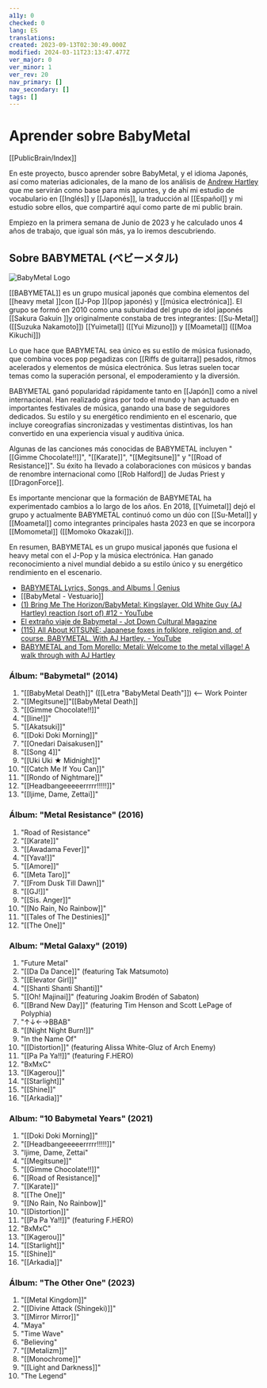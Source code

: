 ```yaml
---
a11y: 0
checked: 0
lang: ES
translations: 
created: 2023-09-13T02:30:49.000Z
modified: 2024-03-11T23:13:47.477Z
ver_major: 0
ver_minor: 1
ver_rev: 20
nav_primary: []
nav_secondary: []
tags: []
---
```

# Aprender sobre BabyMetal

[[PublicBrain/Index]]

En este proyecto, busco aprender sobre BabyMetal, y el idioma Japonés, así como materias adicionales, de la mano de los análisis de [Andrew Hartley](https://www.youtube.com/@AndrewHartley) que me servirán como base para mis apuntes, y de ahí mi estudio de vocabulario en [[Inglés]] y [[Japonés]], la traducción al [[Español]] y mi estudio sobre ellos, que compartiré aquí como parte de mi public brain.

Empiezo en la primera semana de Junio de 2023 y he calculado unos 4 años de trabajo, que igual són más, ya lo iremos descubriendo.

## Sobre BABYMETAL (ベビーメタル)

![BabyMetal Logo](f7e5bebb707fef3361266e86ddb3e804_MD5.jpg)

[[BABYMETAL]] es un grupo musical japonés que combina elementos del [[heavy metal ]]con [[J-Pop ]](pop japonés) y [[música electrónica]]. El grupo se formó en 2010 como una subunidad del grupo de idol japonés [[Sakura Gakuin ]]y originalmente constaba de tres integrantes: [[Su-Metal]] ([[Suzuka Nakamoto]]) [[Yuimetal]] ([[Yui Mizuno]]) y [[Moametal]] ([[Moa Kikuchi]])

Lo que hace que BABYMETAL sea único es su estilo de música fusionado, que combina voces pop pegadizas con [[Riffs de guitarra]] pesados, ritmos acelerados y elementos de música electrónica. Sus letras suelen tocar temas como la superación personal, el empoderamiento y la diversión.

BABYMETAL ganó popularidad rápidamente tanto en [[Japón]] como a nivel internacional. Han realizado giras por todo el mundo y han actuado en importantes festivales de música, ganando una base de seguidores dedicados. Su estilo y su energético rendimiento en el escenario, que incluye coreografías sincronizadas y vestimentas distintivas, los han convertido en una experiencia visual y auditiva única.

Algunas de las canciones más conocidas de BABYMETAL incluyen "[[Gimme Chocolate!!]]", "[[Karate]]", "[[Megitsune]]" y "[[Road of Resistance]]". Su éxito ha llevado a colaboraciones con músicos y bandas de renombre internacional como [[Rob Halford]] de Judas Priest y [[DragonForce]].

Es importante mencionar que la formación de BABYMETAL ha experimentado cambios a lo largo de los años. En 2018, [[Yuimetal]] dejó el grupo y actualmente BABYMETAL continuó como un dúo con [[Su-Metal]] y [[Moametal]] como integrantes principales hasta 2023 en que se incorpora [[Momometal]] ([[Momoko Okazaki]]).

En resumen, BABYMETAL es un grupo musical japonés que fusiona el heavy metal con el J-Pop y la música electrónica. Han ganado reconocimiento a nivel mundial debido a su estilo único y su energético rendimiento en el escenario.

* [BABYMETAL Lyrics, Songs, and Albums | Genius](https://genius.com/artists/Babymetal)
* [[BabyMetal - Vestuario]]
* [(1) Bring Me The Horizon/BabyMetal: Kingslayer. Old White Guy (AJ Hartley) reaction (sort of) #12 - YouTube](https://www.youtube.com/watch?v=RlZuOLju9Kk&list=PLbMSceCLFM-S8CORnK0CqGFCgdb2HKsU6&index=31&ab_channel=AndrewHartley)
* [El extraño viaje de Babymetal - Jot Down Cultural Magazine](https://www.jotdown.es/2018/02/el-extrano-viaje-de-babymetal/)
* [(115) All About KITSUNE: Japanese foxes in folklore, religion and, of course, BABYMETAL. With AJ Hartley. - YouTube](https://www.youtube.com/watch?v=Tb1eI_NrK-o&t=48s)
* [BABYMETAL and Tom Morello: Metali: Welcome to the metal village! A walk through with AJ Hartley](https://www.youtube.com/watch?v=gZA7J763h50)


### Álbum: "Babymetal" (2014)
 
1. "[[BabyMetal Death]]" ([[Letra "BabyMetal Death"]]) <-- Work Pointer
2. "[[Megitsune]]"[[BabyMetal Death]]
3. "[[Gimme Chocolate!!]]" 
4. "[[Iine!]]"
5. "[[Akatsuki]]"
6. "[[Doki Doki Morning]]"  
7. "[[Onedari Daisakusen]]"
8. "[[Song 4]]"
9. "[[Uki Uki ★ Midnight]]"
10. "[[Catch Me If You Can]]"
11. "[[Rondo of Nightmare]]"
12. "[[Headbangeeeeerrrrr!!!!!]]"
13. "[[Ijime, Dame, Zettai]]"
		
### Álbum: "Metal Resistance" (2016)
  
1. "Road of Resistance"
2. "[[Karate]]"
3. "[[Awadama Fever]]"
4. "[[Yava!]]"
5. "[[Amore]]"
6. "[[Meta Taro]]"
7. "[[From Dusk Till Dawn]]"
8. "[[GJ!]]"
9. "[[Sis. Anger]]"
10. "[[No Rain, No Rainbow]]"
11. "[[Tales of The Destinies]]"
12. "[[The One]]"
			  
### Album: "Metal Galaxy" (2019)
  
1. "Future Metal"
2. "[[Da Da Dance]]" (featuring Tak Matsumoto)
3. "[[Elevator Girl]]"
4. "[[Shanti Shanti Shanti]]"
5. "[[Oh! Majinai]]" (featuring Joakim Brodén of Sabaton)
6. "[[Brand New Day]]" (featuring Tim Henson and Scott LePage of Polyphia)
7. "↑↓←→BBAB"
8. "[[Night Night Burn!]]"
9. "In the Name Of"
10. "[[Distortion]]" (featuring Alissa White-Gluz of Arch Enemy)
11. "[[Pa Pa Ya!!]]" (featuring F.HERO)
12. "BxMxC"
13. "[[Kagerou]]"
14. "[[Starlight]]"
15. "[[Shine]]"
16. "[[Arkadia]]"
							  
### Album: "10 Babymetal Years" (2021)
  
1. "[[Doki Doki Morning]]"
2. "[[Headbangeeeeerrrrr!!!!!]]"
3. "Ijime, Dame, Zettai"
4. "[[Megitsune]]"
5. "[[Gimme Chocolate!!]]"
6. "[[Road of Resistance]]"
7. "[[Karate]]"
8. "[[The One]]"
9. "[[No Rain, No Rainbow]]"
10. "[[Distortion]]"
11. "[[Pa Pa Ya!!]]" (featuring F.HERO)
12. "BxMxC"
13. "[[Kagerou]]"
14. "[[Starlight]]"
15. "[[Shine]]"
16. "[[Arkadia]]"

### Álbum: "The Other One" (2023)

1. "[[Metal Kingdom]]"
2.  "[[Divine Attack (Shingeki)]]"
3. "[[Mirror Mirror]]"
4. "Maya"
5. "Time Wave"
6. "Believing"
7. "[[Metalizm]]"
8. "[[Monochrome]]"
9. "[[Light and Darkness]]"
10. "The Legend"
